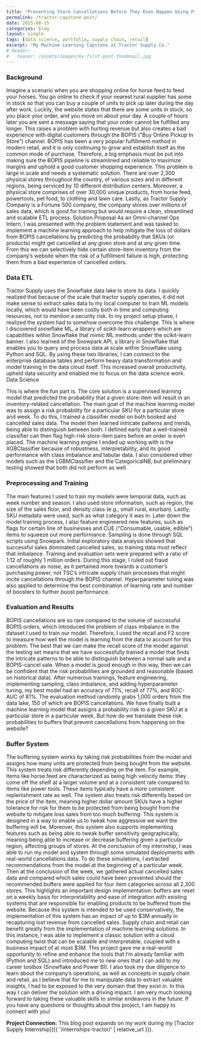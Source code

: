 ```yaml
---
title: "Preventing Store Cancellations Before They Even Happen Using Predictive Analytics"
permalink: /tractor-capstone-post/
date: 2025-08-15
categories: blog
layout: single
tags: [data science, portfolio, supply chain, retail]
excerpt: "My Machine Learning Capstone at Tractor Supply Co."
# header:
#   teaser: /assets/images/my-first-post-thumbnail.jpg
---
```


### Background
Imagine a scenario when you are shopping online for horse feed to feed your horses. You go online to check if your nearest rural supplier has some in stock so that you can buy a couple of units to pick up later during the day after work. Luckily, the website states that there are some units in stock, so you place your order, and you move on about your day. A couple of hours later you are sent a message saying that your order cannot be fulfilled any longer. This raises a problem with hurting revenue but also creates a bad experience with digital customers through the BOPIS (“Buy Online Pickup In Store”) channel. BOPIS has been a very popular fulfillment method in modern retail, and it is only continuing to grow and establish itself as the common mode of purchase. Therefore, a big emphasis must be put into making sure the BOPIS pipeline is streamlined and reliable to maximize margins and uphold a good customer shopping experience.
This problem is large in scale and needs a systematic solution. There are over 2,300 physical stores throughout the country, of various sizes and in different regions, being serviced by 10 different distribution centers. Moreover, a physical store comprises of over 30,000 unique products, from horse feed, powertools, pet food, to clothing and lawn care. Lastly, as Tractor Supply Company is a Fortune 500 company, the company stores over millions of sales data, which is good for training but would require a clean, streamlined and scalable ETL process.
Solution Proposal
As an Omni-channel Ops Intern, I was presented with the problem statement and was tasked to implement a machine learning approach to help mitigate the loss of dollars from BOPIS cancellations by predicting the probability that SKUs (or products) might get cancelled at any given store and at any given time. From this we can selectively hide certain store-item inventory from the company’s website when the risk of a fulfillment failure is high, protecting them from a bad experience of cancelled orders. 

### Data ETL
Tractor Supply uses the Snowflake data lake to store its data. I quickly realized that because of the scale that tractor supply operates, it did not make sense to extract sales data to my local computer to train ML models locally, which would have been costly both in time and computing resources, not to mention a security risk. In my project setup phase, I realized the system had to somehow overcome this challenge. This is where I discovered snowflake ML, a library of scikit-learn wrappers which are capabilities within Snowflake that mimic ML methods under the scikit-learn banner. I also learned of the Snowpark API, a library in Snowflake that enables you to query and process data at scale within Snowflake using Python and SQL. By using these two libraries, I can connect to the enterprise database tables and perform heavy data transformation and model training in the data cloud itself. This increased overall productivity, upheld data security and enabled me to focus on the data science work.
Data Science

This is where the fun part is. The core solution is a supervised learning model that predicted the probability that a given store-item will result in an inventory-related cancellation. The main goal of the machine learning model was to assign a risk probability for a particular SKU for a particular store and week. To do this, I trained a classifier model on both booked and cancelled sales data. The model then learned intricate patterns and trends, being able to distinguish between both. I defined early that a well-trained classifier can then flag high-risk store-item pairs before an order is even placed.
The machine learning engine I ended up working with is the XGBClassifier because of robustness, interpretability, and its good performance with class imbalance and tabular data. I also considered other models such as the LGBMClassifier and the CategoricalNB, but preliminary testing showed that both did not perform as well.

### Preprocessing and Training
The main features I used to train my models were temporal data, such as week number and season. I also used store information, such as region, the size of the sales floor, and density class (e.g., small rural, exurban). Lastly, SKU metadata were used, such as what category it was in. Later down the model training process, I also feature engineered new features, such as flags for certain line of businesses and CUE (“Consumable, usable, edible”) items to squeeze out more performance.
Sampling is done through SQL scripts using Snowpark. Initial exploratory data analysis showed that successful sales dominated cancelled sales, so training data must reflect that imbalance. Training and evaluation sets were prepared with a ratio of 1:12 of roughly 1 million orders. During this stage, I ruled out fraud cancellations as noise, as it pertained more towards a customer’s purchasing power, not TSC’s intricate supply chain processes that might incite cancellations through the BOPIS channel. Hyperparameter tuning was also applied to determine the best combination of learning rate and number of boosters to further boost performance.

### Evaluation and Results
BOPIS cancellations are so rare compared to the volume of successful BOPIS orders, which introduced the problem of class imbalance in the dataset I used to train our model. Therefore, I used the recall and F2 score to measure how well the model is learning from the data to account for this problem. The best that we can make the recall score of the model against the testing set means that we have successfully trained a model that finds the intricate patterns to be able to distinguish between a normal sale and a BOPIS-cancel sale. When a model is good enough in this way, then we can be confident that the risk probabilities are grounded and reasonable (based on historical data).
After numerous trainings, feature engineering, implementing sampling, class imbalance, and adding hyperparameter tuning, my best model had an accuracy of 71%, recall of 77%, and ROC-AUC of 81%. The evaluation method randomly grabs 1,000 orders from the data lake, 150 of which are BOPIS cancellations. We have finally built a machine learning model that assigns a probability risk to a given SKU at a particular store in a particular week. But how do we translate these risk probabilities to buffers that prevent cancellations from happening on the website?

### Buffer System
The buffering system works by taking risk probabilities from the model and assigns how many units are protected from being bought from the website. This system treats risk differently depending on the item. For example, items like horse feed are characterized as being high velocity items: they come off the shelf at a larger volume and at a consistent rate compared to items like power tools. These items typically have a more consistent replenishment rate as well. The system also treats risk differently based on the price of the item, meaning higher dollar amount SKUs have a higher tolerance for risk for them to be protected from being bought from the website to mitigate loss sales from too much buffering. This system is designed in a way to enable us to tweak how aggressive we want the buffering will be. Moreover, this system also supports implementing features such as being able to tweak buffer sensitivity geographically, meaning being able to increase or decrease buffering given a particular region, affecting groups of stores.
At the conclusion of my internship, I was able to run my model and system through some simulated deployments with real-world cancellations data. To do these simulations, I extracted recommendations from the model at the beginning of a particular week. Then at the conclusion of the week, we gathered actual cancelled sales data and compared which sales could have been prevented should the recommended buffers were applied for four item categories across all 2,300 stores. This highlights an important design implementation: buffers are reset on a weekly basis for interpretability and ease of integration with existing systems that are responsible for enabling products to be buffered from the website. Because this system is intended to be used conservatively, the implementation of this system has an impact of up to $3M annually in recapturing lost revenue from cancelled sales.
Supply chain and retail can benefit greatly from the implementation of machine learning solutions. In this instance, I was able to implement a classic solution with a cloud computing twist that can be scalable and interpretable, coupled with a business impact of at most $3M. This project gave me a real-world opportunity to refine and enhance the tools that I’m already familiar with (Python and SQL) and introduced me to new ones that I can add to my career toolbox (Snowflake and Power BI). I also took my due diligence to learn about the company’s operations, as well as concepts in supply chain and retail, as I believe that for me to manipulate data to extract valuable insights, I had to be exposed to the very domain that they exist in. In this way I can deliver the solution with a driving impact. I am very much looking forward to taking these valuable skills to similar endeavors in the future. If you have any questions or thoughts about this project, I am happy to connect with you!

**Project Connection:** This blog post expands on my work during my [Tractor Supply Internship]({{ '/internships-tractor/' | relative_url }}).